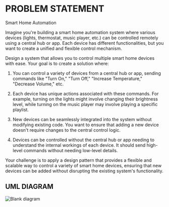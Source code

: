 # PROBLEM STATEMENT
Smart Home Automation

Imagine you're building a smart home automation system where various devices (lights, thermostat, music player, etc.) can be controlled remotely using a central hub or app. Each device has different functionalities, but you want to create a unified and flexible control mechanism.

Design a system that allows you to control multiple smart home devices with ease. Your goal is to create a solution where:

1. You can control a variety of devices from a central hub or app, sending commands like "Turn On," "Turn Off," "Increase Temperature," "Decrease Volume," etc.
   
2. Each device has unique actions associated with these commands. For example, turning on the lights might involve changing their brightness level, while turning on the music player may involve playing a specific playlist.
   
3. New devices can be seamlessly integrated into the system without modifying existing code. You want to ensure that adding a new device doesn't require changes to the central control logic.

4. Devices can be controlled without the central hub or app needing to understand the internal workings of each device. It should send high-level commands without needing low-level details.

Your challenge is to apply a design pattern that provides a flexible and scalable way to control a variety of smart home devices, ensuring that new devices can be added without disrupting the existing system's functionality.

## UML DIAGRAM

![Blank diagram](https://github.com/ErikkaEnaje/commandPattern/assets/142382057/11ce74c7-28fc-4250-9b78-d8acbb0f3c4b)

